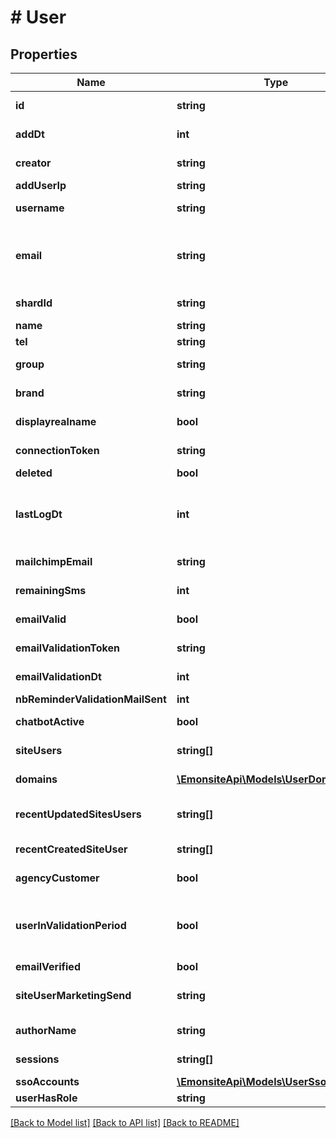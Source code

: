 # # User

## Properties

Name | Type | Description | Notes
------------ | ------------- | ------------- | -------------
**id** | **string** |  | [optional] [readonly]
**addDt** | **int** |  | [optional] [readonly]
**creator** | **string** |  | [optional] [readonly]
**addUserIp** | **string** |  | [optional]
**username** | **string** |  | [optional] [readonly]
**email** | **string** | TODO WARNING : des emails sont en chaine vide, probablement ems v1 - v3. Quid ? | [optional]
**shardId** | **string** |  | [optional] [readonly]
**name** | **string** |  | [optional]
**tel** | **string** |  | [optional]
**group** | **string** |  | [optional] [readonly]
**brand** | **string** |  | [optional] [readonly]
**displayrealname** | **bool** |  | [optional] [readonly]
**connectionToken** | **string** |  | [optional] [readonly]
**deleted** | **bool** |  | [optional]
**lastLogDt** | **int** | Timestamp de la dernière fois que le user à été vu sur le manager, MAJ 1x / jour | [optional]
**mailchimpEmail** | **string** |  | [optional] [readonly]
**remainingSms** | **int** |  | [optional] [readonly]
**emailValid** | **bool** |  | [optional] [readonly]
**emailValidationToken** | **string** |  | [optional] [readonly]
**emailValidationDt** | **int** |  | [optional] [readonly]
**nbReminderValidationMailSent** | **int** |  | [optional]
**chatbotActive** | **bool** |  | [optional] [readonly]
**siteUsers** | **string[]** |  | [optional] [readonly]
**domains** | [**\EmonsiteApi\Models\UserDomain[]**](UserDomain.md) |  | [optional] [readonly]
**recentUpdatedSitesUsers** | **string[]** | Les sites users ordered par last_log_dt | [optional] [readonly]
**recentCreatedSiteUser** | **string[]** | Le dernier Siteuser créé | [optional] [readonly]
**agencyCustomer** | **bool** |  | [optional] [readonly]
**userInValidationPeriod** | **bool** | Indique si le user est dans la \&quot;période de validation\&quot; de 30 jours après sa création | [optional] [readonly]
**emailVerified** | **bool** |  | [optional]
**siteUserMarketingSend** | **string** | Retourne le Siteuser dont le flag marketing_email_send | [optional] [readonly]
**authorName** | **string** |  | [optional] [readonly]
**sessions** | **string[]** |  | [optional] [readonly]
**ssoAccounts** | [**\EmonsiteApi\Models\UserSsoAccount[]**](UserSsoAccount.md) |  | [optional]
**userHasRole** | **string** |  | [optional]

[[Back to Model list]](../../README.md#models) [[Back to API list]](../../README.md#endpoints) [[Back to README]](../../README.md)
